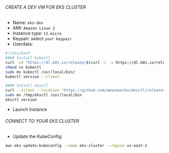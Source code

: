###### CREATE A DEV VM FOR EKS CLUSTER #######
- Name: `eks-dev`
- AMI: `Amazon Linux 2`
- Instance type: `t2.micro`
- Keypair: select `your keypair`
- Userdata: 
```bash
#!/bin/bash
#### Install kubectl
curl -LO "https://dl.k8s.io/release/$(curl -L -s https://dl.k8s.io/release/stable.txt)/bin/linux/amd64/kubectl"
chmod +x kubectl
sudo mv kubectl /usr/local/bin/
kubectl version --client

#### Install eksctl
curl --silent --location "https://github.com/weaveworks/eksctl/releases/latest/download/eksctl_$(uname -s)_amd64.tar.gz" | tar xz -C /tmp
sudo mv /tmp/eksctl /usr/local/bin
eksctl version
```
- Launch Instance


###### CONNECT TO YOUR EKS CLUSTER #######
- Update the KubeConfig
```bash
aws eks update-kubeconfig --name eks-cluster --region us-east-2
```